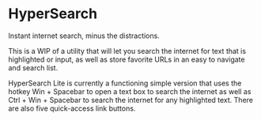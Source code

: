 # HyperSearch
Instant internet search, minus the distractions.

This is a WIP of a utility that will let you search the internet for text that is highlighted or input, as well as store favorite URLs in an easy to navigate and search list.

HyperSearch Lite is currently a functioning simple version that uses the hotkey Win + Spacebar to open a text box to search the internet as well as Ctrl + Win + Spacebar to search the internet for any highlighted text. There are also five quick-access link buttons.
